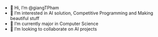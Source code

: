 - 👋 Hi, I’m @giangTPham
- 👀 I’m interested in AI solution, Competitive Programming and Making beautiful stuff
- 🌱 I’m currently major in Computer Science
- 💞️ I’m looking to collaborate on AI projects
<!---
giangTPham/giangTPham is a ✨ special ✨ repository because its `README.md` (this file) appears on your GitHub profile.
You can click the Preview link to take a look at your changes.
--->
